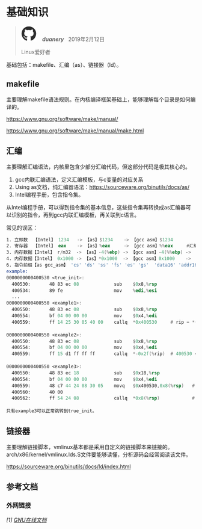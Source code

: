 # 基础知识

> [![40](https://github.com/duanery/picture/blob/master/github/github_black_40px.png)](https://duanery.github.io)
> &nbsp;&nbsp;
> ***duanery*** &nbsp;
> 2019年2月12日
> 
> Linux爱好者

基础包括：makefile、汇编（as）、链接器（ld）。

## makefile

主要理解makefile语法规则。在内核编译框架基础上，能够理解每个目录是如何编译的。

https://www.gnu.org/software/make/manual/

https://www.gnu.org/software/make/manual/make.html

## 汇编
主要理解汇编语法，内核里包含少部分汇编代码，但这部分代码是极其核心的。

1. gcc内联汇编语法，定义汇编模板，与c变量的对应关系
2. Using as文档，纯汇编器语法：https://sourceware.org/binutils/docs/as/
3. Intel编程手册，包含指令集。

从Intel编程手册，可以得到指令集的基本信息，这些指令集再转换成as汇编器可以识别的指令，再到gcc内联汇编模板，再关联到c语言。

常见的误区：
```asm  
1. 立即数  【Intel】 1234   -> 【as】$1234    -> 【gcc asm】$1234
2. 寄存器  【Intel】 eax    -> 【as】%eax     -> 【gcc asm】%%eax     #汇编模板内%%来转义为一个%
3. 内存数据【Intel】 r/m32  -> 【as】-4(%ebp) -> 【gcc asm】-4(%%ebp) -> 【c】局部变量
4. 内存数据【Intel】 0x1000 -> 【as】*0x1000  -> 【gcc asm】0x1000    -> 【c】*(char *)0x1000   #0x1000在汇编内不是立即数，而是内存地址0x1000位置的数据
6. 指令前缀【as gcc_asm】 'cs' 'ds' 'ss' 'fs' 'es' 'gs'  'data16' 'addr16' 'data32' 'addr32' 'lock' 'rep' 'repe' 'repne' 'rex_64_x_y_z'
example:
0000000000400530 <true_init>:
  400530:       48 83 ec 08             sub    $0x8,%rsp
  400534:       89 fe                   mov    %edi,%esi
  ...
0000000000400550 <example1>:
  400550:       48 83 ec 08             sub    $0x8,%rsp
  400554:       bf 04 00 00 00          mov    $0x4,%edi
  400559:       ff 14 25 30 05 40 00    callq  *0x400530     # rip = *(u64*)0x400530

0000000000400550 <example2>:
  400550:       48 83 ec 08             sub    $0x8,%rsp
  400554:       bf 04 00 00 00          mov    $0x4,%edi
  400559:       ff 15 d1 ff ff ff       callq  *-0x2f(%rip)  # 400530 <true_init>  #rip = *(u64*)(rip-0x2f)  #40055f-0x2f = 400530

0000000000400550 <example3>:
  400550:       48 83 ec 18             sub    $0x18,%rsp
  400554:       bf 04 00 00 00          mov    $0x4,%edi
  400559:       48 c7 44 24 08 30 05    movq   $0x400530,0x8(%rsp)   # *(u64*)(rsp+0x8) = 0x400530
  400560:       40 00 
  400562:       ff 54 24 08             callq  *0x8(%rsp)            # rip = *(u64*)(rsp+0x8)

只有example3可以正常跳转到true_init。
```

## 链接器
主要理解链接脚本，vmlinux基本都是采用自定义的链接脚本来链接的。arch/x86/kernel/vmlinux.lds.S文件要能够读懂，分析源码会经常阅读该文件。

https://sourceware.org/binutils/docs/ld/index.html

## 参考文档

### 外网链接
*\[1\] [GNU在线文档][1]*

[1]: https://www.gnu.org/manual/manual.html "GNU"
